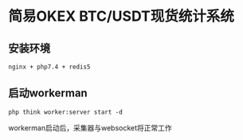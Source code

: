 # 简易OKEX BTC/USDT现货统计系统

## 安装环境  
```
nginx + php7.4 + redis5
```  
## 启动workerman
```
php think worker:server start -d
```
workerman启动后，采集器与websocket将正常工作  
